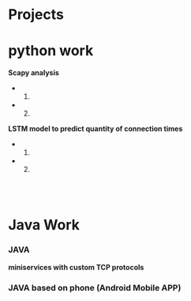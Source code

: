 # Projects

# python work
**Scapy analysis**
- 1.
- 2.
**LSTM model to predict quantity of connection times**
- 1.
- 2.
</br>
</br>

# Java Work
### JAVA
**miniservices with custom TCP protocols**
### JAVA based on phone (Android Mobile APP)
